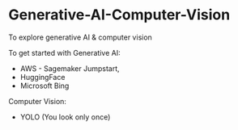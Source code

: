 # Generative-AI-Computer-Vision
To explore generative AI &amp; computer vision




To get started with Generative AI:
- AWS - Sagemaker Jumpstart,
- HuggingFace
- Microsoft Bing

Computer Vision: 
- YOLO (You look only once)


